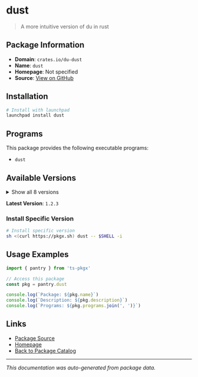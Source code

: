 # dust

> A more intuitive version of du in rust

## Package Information

- **Domain**: `crates.io/du-dust`
- **Name**: `dust`
- **Homepage**: Not specified
- **Source**: [View on GitHub](https://github.com/pkgxdev/pantry/tree/main/projects/crates.io/du-dust/package.yml)

## Installation

```bash
# Install with launchpad
launchpad install dust
```

## Programs

This package provides the following executable programs:

- `dust`

## Available Versions

<details>
<summary>Show all 8 versions</summary>

- `1.2.3`, `1.2.2`, `1.2.1`, `1.2.0`, `1.1.2`
- `1.1.1`, `1.1.0`, `1.0.0`

</details>

**Latest Version**: `1.2.3`

### Install Specific Version

```bash
# Install specific version
sh <(curl https://pkgx.sh) dust -- $SHELL -i
```

## Usage Examples

```typescript
import { pantry } from 'ts-pkgx'

// Access this package
const pkg = pantry.dust

console.log(`Package: ${pkg.name}`)
console.log(`Description: ${pkg.description}`)
console.log(`Programs: ${pkg.programs.join(', ')}`)
```

## Links

- [Package Source](https://github.com/pkgxdev/pantry/tree/main/projects/crates.io/du-dust/package.yml)
- [Homepage](#)
- [Back to Package Catalog](../../../package-catalog.md)

---

*This documentation was auto-generated from package data.*
